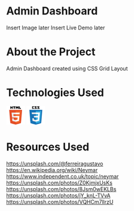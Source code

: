 # Admin Dashboard
Insert Image later
Insert Live Demo later

# About the Project
Admin Dashboard created using CSS Grid Layout

# Technologies Used
<img src="https://github.com/devicons/devicon/blob/master/icons/html5/html5-original-wordmark.svg" width="50"> <img src="https://github.com/devicons/devicon/blob/master/icons/css3/css3-original-wordmark.svg" width="50">

# Resources Used
https://unsplash.com/@ferreiragustavo
https://en.wikipedia.org/wiki/Neymar
https://www.independent.co.uk/topic/neymar
https://unsplash.com/photos/Z0KjmjxUsKs
https://unsplash.com/photos/8Jsm0wEKLBs
https://unsplash.com/photos/jY_knL-TVvA
https://unsplash.com/photos/VQHCm7llrzU